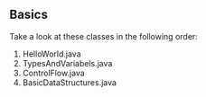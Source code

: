 ## Basics

Take a look at these classes in the following order:

1. HelloWorld.java
2. TypesAndVariabels.java
3. ControlFlow.java
4. BasicDataStructures.java
